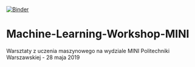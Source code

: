 [![Binder](https://mybinder.org/badge_logo.svg)](https://mybinder.org/v2/gh/SaxMan96/Machine-Learning-Workshop-MINI/master?filepath=WorkShopMerge.ipynb)
# Machine-Learning-Workshop-MINI
Warsztaty z uczenia maszynowego na wydziale MINI Politechniki Warszawskiej - 28 maja 2019

